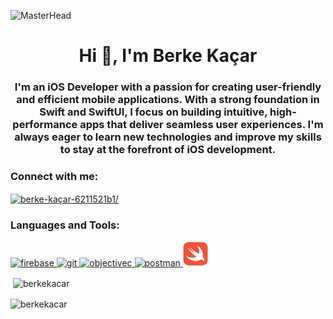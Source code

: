 ![MasterHead](https://miro.medium.com/v2/resize:fit:1400/format:webp/1*8AE7QsUjaog7rQEd1s5JAg.jpeg)
<h1 align="center">Hi 👋, I'm Berke Kaçar</h1>
<h3 align="center">I'm an iOS Developer with a passion for creating user-friendly and efficient mobile applications. With a strong foundation in Swift and SwiftUI, I focus on building intuitive, high-performance apps that deliver seamless user experiences. I'm always eager to learn new technologies and improve my skills to stay at the forefront of iOS development.</h3>

<h3 align="left">Connect with me:</h3>
<p align="left">
<a href="https://linkedin.com/in/berke-kaçar-6211521b1/" target="blank"><img align="center" src="https://raw.githubusercontent.com/rahuldkjain/github-profile-readme-generator/master/src/images/icons/Social/linked-in-alt.svg" alt="berke-kaçar-6211521b1/" height="30" width="40" /></a>
</p>

<h3 align="left">Languages and Tools:</h3>
<p align="left"> <a href="https://firebase.google.com/" target="_blank" rel="noreferrer"> <img src="https://www.vectorlogo.zone/logos/firebase/firebase-icon.svg" alt="firebase" width="40" height="40"/> </a> <a href="https://git-scm.com/" target="_blank" rel="noreferrer"> <img src="https://www.vectorlogo.zone/logos/git-scm/git-scm-icon.svg" alt="git" width="40" height="40"/> </a> <a href="https://developer.apple.com/library/archive/documentation/Cocoa/Conceptual/ProgrammingWithObjectiveC/Introduction/Introduction.html" target="_blank" rel="noreferrer"> <img src="https://www.vectorlogo.zone/logos/apple_objectivec/apple_objectivec-icon.svg" alt="objectivec" width="40" height="40"/> </a> <a href="https://postman.com" target="_blank" rel="noreferrer"> <img src="https://www.vectorlogo.zone/logos/getpostman/getpostman-icon.svg" alt="postman" width="40" height="40"/> </a> <a href="https://developer.apple.com/swift/" target="_blank" rel="noreferrer"> <img src="https://raw.githubusercontent.com/devicons/devicon/master/icons/swift/swift-original.svg" alt="swift" width="40" height="40"/> </a> </p>

<p>&nbsp;<img align="center" src="https://github-readme-stats.vercel.app/api?username=berkekacar&show_icons=true&locale=en" alt="berkekacar" /></p>

<p><img align="center" src="https://github-readme-streak-stats.herokuapp.com/?user=berkekacar&" alt="berkekacar" /></p>

